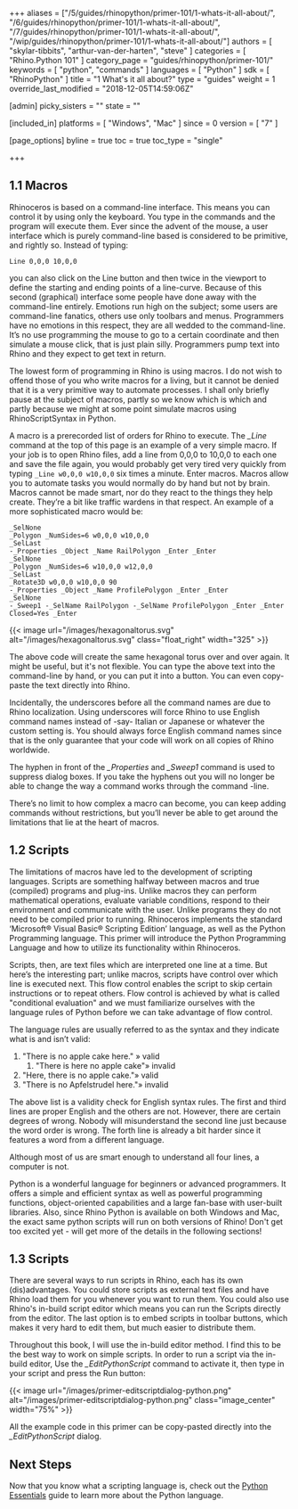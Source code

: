+++
aliases = ["/5/guides/rhinopython/primer-101/1-whats-it-all-about/", "/6/guides/rhinopython/primer-101/1-whats-it-all-about/", "/7/guides/rhinopython/primer-101/1-whats-it-all-about/", "/wip/guides/rhinopython/primer-101/1-whats-it-all-about/"]
authors = [ "skylar-tibbits", "arthur-van-der-harten", "steve" ]
categories = [ "Rhino.Python 101" ]
category_page = "guides/rhinopython/primer-101/"
keywords = [ "python", "commands" ]
languages = [ "Python" ]
sdk = [ "RhinoPython" ]
title = "1 What's it all about?"
type = "guides"
weight = 1
override_last_modified = "2018-12-05T14:59:06Z"

[admin]
picky_sisters = ""
state = ""

[included_in]
platforms = [ "Windows", "Mac" ]
since = 0
version = [ "7" ]

[page_options]
byline = true
toc = true
toc_type = "single"

+++

## 1.1 Macros

Rhinoceros is based on a command-line interface. This means you can control it by using only the keyboard. You type in the commands and the program will execute them. Ever since the advent of the mouse, a user interface which is purely command-line based is considered to be primitive, and rightly so. Instead of typing:

```
Line 0,0,0 10,0,0
```
you can also click on the Line button and then twice in the viewport to define the starting and ending points of a line-curve. Because of this second (graphical) interface some people have done away with the
command-line entirely. Emotions run high on the subject; some users are command-line fanatics, others use only toolbars and menus. Programmers have no emotions in this respect, they are all wedded to the command-line. It’s no use programming the mouse to go to a certain coordinate and then simulate a mouse click, that is just plain silly. Programmers pump text into Rhino and they expect to get text in return.

The lowest form of programming in Rhino is using macros. I do not wish to offend those of you who write macros for a living, but it cannot be denied that it is a very primitive way to automate processes. I shall only briefly pause at the subject of macros, partly so we know which is which and partly because we might at some point simulate macros using RhinoScriptSyntax in Python.

A macro is a prerecorded list of orders for Rhino to execute. The *_Line* command at the top of this page is an example of a very simple macro. If your job is to open Rhino files, add a line from 0,0,0 to 10,0,0 to each one and save the file again, you would probably get very tired very quickly from typing `_Line w0,0,0 w10,0,0` six times a minute. Enter macros. Macros allow you to automate tasks you would normally do by hand but not by brain. Macros cannot be made smart, nor do they react to the things they help create. They’re a bit like traffic wardens in that respect. An example of a more sophisticated macro would be:


```
_SelNone
_Polygon _NumSides=6 w0,0,0 w10,0,0
_SelLast
-_Properties _Object _Name RailPolygon _Enter _Enter
_SelNone
_Polygon _NumSides=6 w10,0,0 w12,0,0
_SelLast
_Rotate3D w0,0,0 w10,0,0 90
-_Properties _Object _Name ProfilePolygon _Enter _Enter
_SelNone
-_Sweep1 -_SelName RailPolygon -_SelName ProfilePolygon _Enter _Enter Closed=Yes _Enter 
```

{{< image url="/images/hexagonaltorus.svg" alt="/images/hexagonaltorus.svg" class="float_right" width="325" >}}

The above code will create the same hexagonal torus over and over again. It might be useful, but it's not flexible. You can type the above text into the command-line by hand, or you can put it into a button. You can even copy-paste the text directly into Rhino.

Incidentally, the underscores before all the command names are due to Rhino localization. Using underscores will force Rhino to use English command names instead of -say- Italian or Japanese or whatever the custom setting is. You should always force English command names since that is the only guarantee that your code will work on all copies of Rhino worldwide.

The hyphen in front of the *_Properties* and *_Sweep1* command is used to suppress dialog boxes. If you take the hyphens out you will no longer be able to change the way a command works through the command -line.

There’s no limit to how complex a macro can become, you can keep adding commands without restrictions, but you’ll never be able to get around the limitations that lie at the heart of macros.

## 1.2 Scripts

The limitations of macros have led to the development of scripting languages. Scripts are something halfway between macros and true (compiled) programs and plug-ins. Unlike macros they can perform
mathematical operations, evaluate variable conditions, respond to their environment and communicate with the user. Unlike programs they do not need to be compiled prior to running. Rhinoceros implements the standard
‘Microsoft® Visual Basic® Scripting Edition’ language, as well as the Python Programming language.  This primer will introduce the Python Programming Language and how to utilize its functionality within Rhinoceros.

Scripts, then, are text files which are interpreted one line at a time. But here’s the interesting part; unlike macros, scripts have control over which line is executed next. This flow control enables the script to skip certain instructions or to repeat others. Flow control is achieved by what is called "conditional evaluation" and we must familiarize ourselves with the language rules of Python before we can take advantage of flow control.

The language rules are usually referred to as the syntax and they indicate what is and isn’t valid:

1. "There is no apple cake here."		» valid
   1. "There is here no apple cake"» invalid
  2. "Here, there is no apple cake."» valid
  3. "There is no Apfelstrudel here."» invalid

The above list is a validity check for English syntax rules. The first and third lines are proper English and the others are not. However, there are certain degrees of wrong. Nobody will misunderstand the second line just because the word order is wrong. The forth line is already a bit harder since it features a word from a different language.

Although most of us are smart enough to understand all four lines, a computer is not.

Python is a wonderful language for beginners or advanced programmers.  It offers a simple and efficient syntax as well as powerful programming functions, object-oriented capabilities and a large fan-base with user-built libraries.  Also, since Rhino Python is available on both Windows and Mac, the exact same python scripts will run on both versions of Rhino!  Don't get too excited yet - will get more of the details in the following sections!

## 1.3 Scripts

There are several ways to run scripts in Rhino, each has its own (dis)advantages. You could store scripts as external text files and have Rhino load them for you whenever you want to run them. You could also use Rhino's in-build script editor which means you can run the Scripts directly from the editor. The last option is to embed scripts in toolbar buttons, which makes it very hard to edit them, but much easier to distribute them.

Throughout this book, I will use the in-build editor method. I find this to be the best way to work on simple scripts. In order to run a script via the in-build editor,  Use the *_EditPythonScript* command to activate it, then type in your script and press the Run button:

{{< image url="/images/primer-editscriptdialog-python.png" alt="/images/primer-editscriptdialog-python.png" class="image_center" width="75%" >}}

All the example code in this primer can be copy-pasted directly into the *_EditPythonScript* dialog.

## Next Steps

Now that you know what a scripting language is, check out the [Python Essentials](/guides/rhinopython/primer-101/2-python-essentials/) guide to learn more about the Python language.
